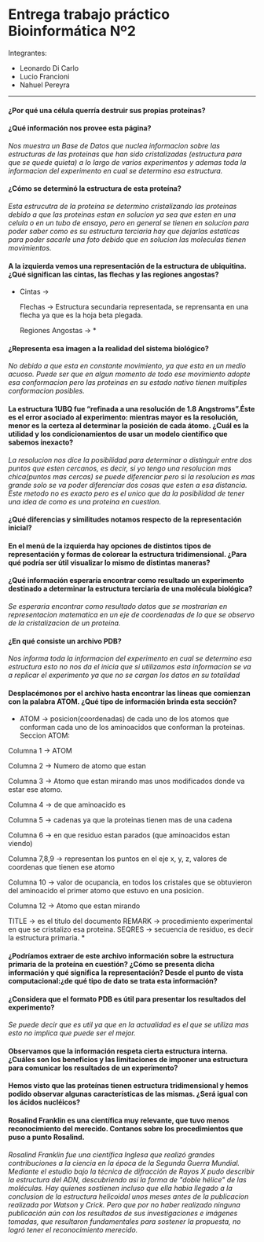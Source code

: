 # Entrega trabajo práctico Bioinformática Nº2

Integrantes: 
- Leonardo Di Carlo
- Lucio Francioni
- Nahuel Pereyra

---
#### ¿Por qué una célula querría destruir sus propias proteínas?

#### ¿Qué información nos provee esta página?

*Nos muestra un Base de Datos que nuclea informacion sobre las estructuras de las proteinas que han sido cristalizadas (estructura para que se quede quieta) a lo largo de varios experimentos y ademas toda la informacion del experimento en cual se determino esa estructura.*

#### ¿Cómo se determinó la estructura de esta proteína?

*Esta estrucutra de la proteina se determino cristalizando las proteinas debido a que las proteinas estan en solucion ya sea que esten en una celula o en un tubo de ensayo, pero en general se tienen en solucion para poder saber como es su estructura terciaria hay que dejarlas estaticas para poder sacarle una foto debido que en solucion las moleculas tienen movimientos.*

#### A la izquierda vemos una representación de la estructura de ubiquitina. ¿Qué significan las cintas, las flechas y las regiones angostas?

* Cintas → 

  Flechas → Estructura secundaria representada, se reprensanta en una flecha ya que es la hoja beta plegada.
  
  Regiones Angostas → *

#### ¿Representa esa imagen a la realidad del sistema biológico?

*No debido a que esta en constante movimiento, ya que esta en un medio acuoso. Puede ser que en algun momento de todo ese movimiento adopte esa conformacion pero las proteinas en su estado nativo tienen multiples conformacion posibles.*

#### La estructura 1UBQ fue “refinada a una resolución de 1.8 Angstroms”.Éste es el error asociado al experimento: mientras mayor es la resolución, menor es la certeza al determinar la posición de cada átomo. ¿Cuál es la utilidad y los condicionamientos de usar un modelo científico que sabemos inexacto?

*La resolucion nos dice la posibilidad para determinar o distinguir entre dos puntos que esten cercanos, es decir, si yo tengo una resolucion mas chica(puntos mas cercas) se puede diferenciar pero si la resolucion es mas grande solo se va poder diferenciar dos cosas que esten a esa distancia.
Este metodo no es exacto pero es el unico que da la posibilidad de tener una idea de como es una proteina en cuestion.*

#### ¿Qué diferencias y similitudes notamos respecto de la representación inicial?

#### En el menú de la izquierda hay opciones de distintos tipos de representación y formas de colorear la estructura tridimensional. ¿Para qué podría ser útil visualizar lo mismo de distintas maneras?

#### ¿Qué información esperaría encontrar como resultado un experimento destinado a determinar la estructura terciaria de una molécula biológica?

*Se esperaria encontrar como resultado datos que se mostrarian en representacion matematica en un eje de coordenadas de lo que se observo de la cristalizacion de un proteina.*

#### ¿En qué consiste un archivo PDB?

*Nos informa toda la informacion del experimento en cual se determino esa estructura esto no nos da el inicia que si utilizamos esta informacion se va a replicar el experimento ya que no se cargan los datos en su totalidad*

#### Desplacémonos por el archivo hasta encontrar las líneas que comienzan con la palabra ATOM. ¿Qué tipo de información brinda esta sección?

* ATOM → posicion(coordenadas) de cada uno de los atomos que conforman cada uno de los aminoacidos que conforman la proteinas.
Seccion ATOM:

Columna 1 → ATOM

Columna 2 → Numero de atomo que estan

Columna 3 → Atomo que estan mirando mas unos modificados donde va estar ese atomo.

Columna 4 → de que aminoacido es

Columna 5 → cadenas ya que la proteinas tienen mas de una cadena

Columna 6 → en que residuo estan parados (que aminoacidos estan viendo)

Columna 7,8,9 → representan los puntos en el eje x, y, z, valores de coordenas que tienen ese atomo

Columna 10 → valor de ocupancia, en todos los cristales que se obtuvieron del aminoacido el primer atomo que estuvo en una posicion.

Columna 12 →  Atomo que estan mirando

TITLE → es el titulo del documento
REMARK → procedimiento experimental en que se cristalizo esa proteina.
SEQRES → secuencia de residuo, es decir la estructura primaria.
*

#### ¿Podríamos extraer de este archivo información sobre la estructura primaria de la proteína en cuestión? ¿Cómo se presenta dicha información y qué significa la representación? Desde el punto de vista computacional:¿de qué tipo de dato se trata esta información?

#### ¿Considera que el formato PDB es útil para presentar los resultados del experimento?

*Se puede decir que es util ya que en la actualidad es el que se utiliza mas esto no implica que puede ser el mejor.*

#### Observamos que la información respeta cierta estructura interna. ¿Cuáles son los beneficios y las limitaciones de imponer una estructura para comunicar los resultados de un experimento?

#### Hemos visto que las proteínas tienen estructura tridimensional y hemos podido observar algunas características de las mismas. ¿Será igual con los ácidos nucléicos?

#### Rosalind Franklin es una científica muy relevante, que tuvo menos reconocimiento del merecido. Contanos sobre los procedimientos que puso a punto Rosalind.

*Rosalind Franklin fue una científica Inglesa que realizó grandes contribuciones a la ciencia en la época de la Segunda Guerra Mundial. Mediante el estudio bajo la técnica de difracción de Rayos X pudo describir la estructura del ADN, descubriendo así la forma de "doble hélice" de las moléculas.
Hay quienes sostienen incluso que ella habia llegado a la conclusion de la estructura helicoidal unos meses antes de la publicacion realizada por Watson y Crick. Pero que por no haber realizado ninguna publicación aún con los resultados de sus investigaciones e imágenes tomadas, que resultaron fundamentales para sostener la propuesta, no logró tener el reconocimiento merecido.*




